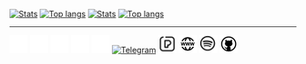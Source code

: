 [![Stats](https://github-readme-stats.vercel.app/api?username=david-lev&show_icons=true&count_private=true&theme=dark&custom_title=My%20GitHub%20Stats)](https://github.com/david-lev#gh-dark-mode-only)
[![Top langs](https://github-readme-stats.vercel.app/api/top-langs/?username=david-lev&layout=compact&hide=CSS&theme=dark&show_icons=true&count_private=true&card_width=445)](https://github.com/david-lev#gh-dark-mode-only)
[![Stats](https://github-readme-stats.vercel.app/api?username=david-lev&show_icons=true&count_private=true&theme=light&custom_title=My%20GitHub%20Stats)](https://github.com/david-lev#gh-light-mode-only)
[![Top langs](https://github-readme-stats.vercel.app/api/top-langs/?username=david-lev&layout=compact&hide=CSS&theme=light&show_icons=true&count_private=true&card_width=445)](https://github.com/david-lev#gh-light-mode-only)

<!-- ### &nbsp; My social:
 -->
---
[![Telegram](icons/light/telegram.png)](https://t.me/davidlev#gh-dark-mode-only)
[![Pexels](icons/light/pexels.png)](https://www.pexels.com/@davidlev#gh-dark-mode-only)
[![My website](icons/light/website.png)](https://davidlev.me/?ref=github#gh-dark-mode-only)
[![Spotify](icons/light/spotify.png)](https://open.spotify.com/user/4xgot8coriuhr6ad9f29pt0pv#gh-dark-mode-only)
[![GitHub](icons/light/github.png)](https://github.com/david-lev#gh-dark-mode-only)
[![Telegram](light/dark/telegram.png)](https://t.me/davidlev#gh-light-mode-only)
[![Pexels](icons/dark/pexels.png)](https://www.pexels.com/@davidlev#gh-light-mode-only)
[![My website](icons/dark/website.png)](https://davidlev.me/?ref=github#gh-light-mode-only)
[![Spotify](icons/dark/spotify.png)](https://open.spotify.com/user/4xgot8coriuhr6ad9f29pt0pv#gh-light-mode-only)
[![GitHub](icons/dark/github.png)](https://github.com/david-lev#gh-light-mode-only)
